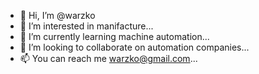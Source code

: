 - 👋 Hi, I’m @warzko
- 👀 I’m interested in manifacture...
- 🌱 I’m currently learning machine automation...
- 💞️ I’m looking to collaborate on automation companies...
- 📫 You can reach me warzko@gmail.com...

<!---
warzko/warzko is a ✨ special ✨ repository because its `README.md` (this file) appears on your GitHub profile.
You can click the Preview link to take a look at your changes.
--->
